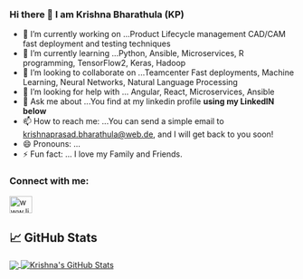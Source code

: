 ### Hi there 👋 I am Krishna Bharathula (KP)

<!--
**bharathulaprasad/BharathulaPrasad** is a ✨ _special_ ✨ repository because its `README.md` (this file) appears on your GitHub profile.
Here are some ideas to get you started:
-->


- 🔭 I’m currently working on ...Product Lifecycle management CAD/CAM fast deployment and testing techniques
- 🌱 I’m currently learning ...Python, Ansible, Microservices, R programming, TensorFlow2, Keras, Hadoop
- 👯 I’m looking to collaborate on ...Teamcenter Fast deployments, Machine Learning, Neural Networks, Natural Language Processing
- 🤔 I’m looking for help with ... Angular, React, Microservices, Ansible
- 💬 Ask me about ...You find at my linkedin profile **using my LinkedIN below**
- 📫 How to reach me: ...You can send a simple email to krishnaprasad.bharathula@web.de, and I will get back to you soon!
- 😄 Pronouns: ...
- ⚡ Fun fact: ... I love my Family and Friends.

<h3 align="left">Connect with me:</h3>
<p align="left">
<a href="www.linkedin.com/in/bprasadvk" target="blank"><img align="center" src="https://raw.githubusercontent.com/rahuldkjain/github-profile-readme-generator/master/src/images/icons/Social/linked-in-alt.svg" alt="www.linkedin.com/in/bprasadvk" height="30" width="40" /></a>
</p>

## &#x1f4c8; GitHub Stats

<a href="https://github.com/bharathulaprasad/bharathulaprasad">
  <img align="center" src="https://github-readme-stats.vercel.app/api/top-langs/?username=bharathulaprasad&hide=java,html,tex&title_color=ffffff&text_color=c9cacc&icon_color=2bbc8a&bg_color=1d1f21&langs_count=3" />
</a>
<a href="https://github.com/bharathulaprasad/bharathulaprasad">
  <img align="center" src="https://github-readme-stats.vercel.app/api?username=bharathulaprasad&show_icons=true&line_height=27&count_private=true&title_color=ffffff&text_color=c9cacc&icon_color=2bbc8a&bg_color=1d1f21" alt="Krishna's GitHub Stats" />
</a>
